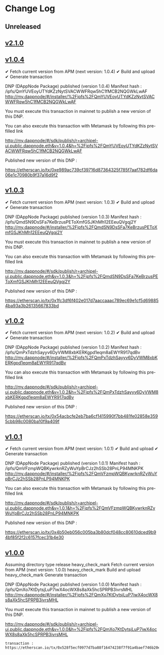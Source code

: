 # Change Log

## Unreleased

<!--New features/improvements/fixes go here-->

## [v2.1.0](https://github.com/luguslabs/DAppNodePackage-archipel-ui/releases/tag/v2.1.0)

## [v1.0.4](https://github.com/luguslabs/DAppNodePackage-archipel-ui/releases/tag/v1.0.4)

✔ Fetch current version from APM (next version: 1.0.4)
✔ Build and upload
✔ Generate transaction

DNP (DAppNode Package) published (version 1.0.4)
Manifest hash : /ipfs/QmYUVEoyUTYdKZzNytSVACWWFRqw5hC1fMCB2NQGWkLwAF
http://my.dappnode/#/installer/%2Fipfs%2FQmYUVEoyUTYdKZzNytSVACWWFRqw5hC1fMCB2NQGWkLwAF

You must execute this transaction in mainnet to publish a new version of this DNP.

You can also execute this transaction with Metamask by following this pre-filled link

http://my.dappnode/#/sdk/publish/r=archipel-ui.public.dappnode.eth&v=1.0.4&h=%2Fipfs%2FQmYUVEoyUTYdKZzNytSVACWWFRqw5hC1fMCB2NQGWkLwAF

Published new version of this DNP :

https://etherscan.io/tx/0xe989ac739cf39716d87364325f785f7aaf782df6da06e1c70980b9f37a16d9f2

## [v1.0.3](https://github.com/luguslabs/DAppNodePackage-archipel-ui/releases/tag/v1.0.3)

✔ Fetch current version from APM (next version: 1.0.3)
✔ Build and upload
✔ Generate transaction

DNP (DAppNode Package) published (version 1.0.3)
Manifest hash : /ipfs/QmdSN9DsSFa7KeBrzusPEToXmfGSJKhMh12EEeuQVgqj2Y
http://my.dappnode/#/installer/%2Fipfs%2FQmdSN9DsSFa7KeBrzusPEToXmfGSJKhMh12EEeuQVgqj2Y

You must execute this transaction in mainnet to publish a new version of this DNP.

You can also execute this transaction with Metamask by following this pre-filled link

http://my.dappnode/#/sdk/publish/r=archipel-ui.public.dappnode.eth&v=1.0.3&h=%2Fipfs%2FQmdSN9DsSFa7KeBrzusPEToXmfGSJKhMh12EEeuQVgqj2Y

Published new version of this DNP :

https://etherscan.io/tx/0x1fc3df6f402e017d7aaccaaac789ec69e1cf5d698854ba93a3b26135667833bd

## [v1.0.2](https://github.com/luguslabs/DAppNodePackage-archipel-ui/releases/tag/v1.0.2)

✔ Fetch current version from APM (next version: 1.0.2)
✔ Build and upload
✔ Generate transaction

DNP (DAppNode Package) published (version 1.0.2)
Manifest hash : /ipfs/QmPxTdzhSayyv6DyVWM8xbKERKgpd1eqm8aEWYR917qdBv
http://my.dappnode/#/installer/%2Fipfs%2FQmPxTdzhSayyv6DyVWM8xbKERKgpd1eqm8aEWYR917qdBv

You can also execute this transaction with Metamask by following this pre-filled link

http://my.dappnode/#/sdk/publish/r=archipel-ui.public.dappnode.eth&v=1.0.2&h=%2Fipfs%2FQmPxTdzhSayyv6DyVWM8xbKERKgpd1eqm8aEWYR917qdBv

Published new version of this DNP :

https://etherscan.io/tx/0x54acbcfe2eb7ba6cf1415990f7bb481fe02858e3595cbb98c0080ba10f9a409f

## [v1.0.1](https://github.com/luguslabs/DAppNodePackage-archipel-ui/releases/tag/v1.0.1)

✔ Fetch current version from APM (next version: 1.0.1)
✔ Build and upload
✔ Generate transaction

DNP (DAppNode Package) published (version 1.0.1)
Manifest hash : /ipfs/QmVFzmpWQBKywrknRZyWuYpBrCJz2hSSb28PnLP94MNKPK
http://my.dappnode/#/installer/%2Fipfs%2FQmVFzmpWQBKywrknRZyWuYpBrCJz2hSSb28PnLP94MNKPK

You can also execute this transaction with Metamask by following this pre-filled link

http://my.dappnode/#/sdk/publish/r=archipel-ui.public.dappnode.eth&v=1.0.1&h=%2Fipfs%2FQmVFzmpWQBKywrknRZyWuYpBrCJz2hSSb28PnLP94MNKPK

Published new version of this DNP :

https://etherscan.io/tx/0x4b50eb056c005ba3b80dcf048cc80610dced9b94bf85f2f2c6157fcec31b4e30

## [v1.0.0](https://github.com/luguslabs/DAppNodePackage-archipel-ui/releases/tag/v1.0.0)

Assuming directory type release
heavy_check_mark Fetch current version from APM (next version: 1.0.0)
heavy_check_mark Build and upload
heavy_check_mark Generate transaction

DNP (DAppNode Package) published (version 1.0.0)
Manifest hash : /ipfs/QmXo7KtDytsjLuP7iwX4ocWX8s8aXk5hcSPRPB3ivrsMHL
http://my.dappnode/#/installer/%2Fipfs%2FQmXo7KtDytsjLuP7iwX4ocWX8s8aXk5hcSPRPB3ivrsMHL

You must execute this transaction in mainnet to publish a new version of this DNP.

http://my.dappnode/#/sdk/publish/r=archipel-ui.public.dappnode.eth&v=1.0.0&h=%2Fipfs%2FQmXo7KtDytsjLuP7iwX4ocWX8s8aXk5hcSPRPB3ivrsMHL

    transaction :
    https://etherscan.io/tx/0x528f5ecf0977d7ba88f16474238f7f91a4baef746b20ed6651275c6ecebe0b91
